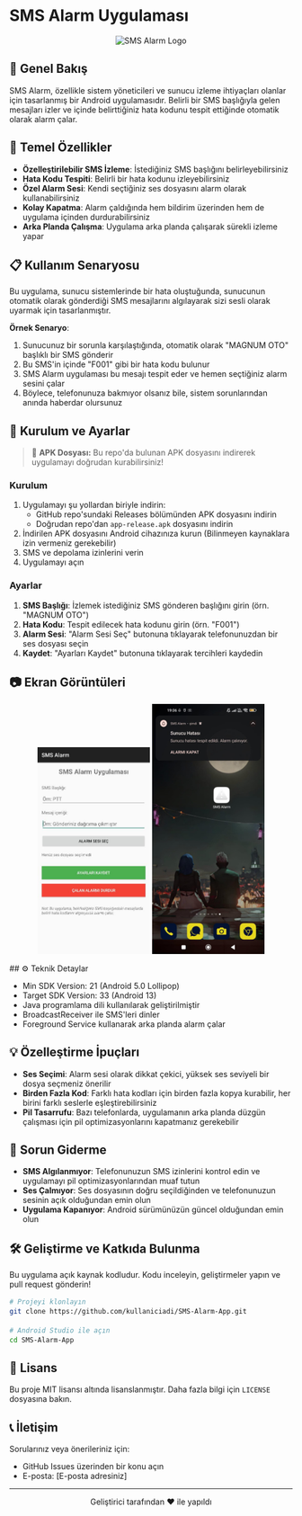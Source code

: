 # SMS Alarm Uygulaması

<p align="center">
  <img alt="SMS Alarm Logo" width="200"/>
</p>

## 📱 Genel Bakış

SMS Alarm, özellikle sistem yöneticileri ve sunucu izleme ihtiyaçları olanlar için tasarlanmış bir Android uygulamasıdır. Belirli bir SMS başlığıyla gelen mesajları izler ve içinde belirttiğiniz hata kodunu tespit ettiğinde otomatik olarak alarm çalar.

## 🚀 Temel Özellikler

- **Özelleştirilebilir SMS İzleme**: İstediğiniz SMS başlığını belirleyebilirsiniz
- **Hata Kodu Tespiti**: Belirli bir hata kodunu izleyebilirsiniz
- **Özel Alarm Sesi**: Kendi seçtiğiniz ses dosyasını alarm olarak kullanabilirsiniz
- **Kolay Kapatma**: Alarm çaldığında hem bildirim üzerinden hem de uygulama içinden durdurabilirsiniz
- **Arka Planda Çalışma**: Uygulama arka planda çalışarak sürekli izleme yapar

## 📋 Kullanım Senaryosu

Bu uygulama, sunucu sistemlerinde bir hata oluştuğunda, sunucunun otomatik olarak gönderdiği SMS mesajlarını algılayarak sizi sesli olarak uyarmak için tasarlanmıştır.

**Örnek Senaryo**:
1. Sunucunuz bir sorunla karşılaştığında, otomatik olarak "MAGNUM OTO" başlıklı bir SMS gönderir
2. Bu SMS'in içinde "F001" gibi bir hata kodu bulunur
3. SMS Alarm uygulaması bu mesajı tespit eder ve hemen seçtiğiniz alarm sesini çalar
4. Böylece, telefonunuza bakmıyor olsanız bile, sistem sorunlarından anında haberdar olursunuz

## 🔧 Kurulum ve Ayarlar

> 📱 **APK Dosyası:** Bu repo'da bulunan APK dosyasını indirerek uygulamayı doğrudan kurabilirsiniz!

### Kurulum
1. Uygulamayı şu yollardan biriyle indirin:
   - GitHub repo'sundaki Releases bölümünden APK dosyasını indirin
   - Doğrudan repo'dan `app-release.apk` dosyasını indirin
2. İndirilen APK dosyasını Android cihazınıza kurun (Bilinmeyen kaynaklara izin vermeniz gerekebilir)
3. SMS ve depolama izinlerini verin
4. Uygulamayı açın

### Ayarlar
1. **SMS Başlığı**: İzlemek istediğiniz SMS gönderen başlığını girin (örn. "MAGNUM OTO")
2. **Hata Kodu**: Tespit edilecek hata kodunu girin (örn. "F001")
3. **Alarm Sesi**: "Alarm Sesi Seç" butonuna tıklayarak telefonunuzdan bir ses dosyası seçin
4. **Kaydet**: "Ayarları Kaydet" butonuna tıklayarak tercihleri kaydedin

## 📷 Ekran Görüntüleri

<p align="center">
  <img src="images/app.jpeg" width="200" alt="Ana Ekran"/>
  <img src="images/app1.jpeg" width="200" alt="Alarm Çalma Ekranı"/>
</p>
## ⚙️ Teknik Detaylar

- Min SDK Version: 21 (Android 5.0 Lollipop)
- Target SDK Version: 33 (Android 13)
- Java programlama dili kullanılarak geliştirilmiştir
- BroadcastReceiver ile SMS'leri dinler
- Foreground Service kullanarak arka planda alarm çalar

## 💡 Özelleştirme İpuçları

- **Ses Seçimi**: Alarm sesi olarak dikkat çekici, yüksek ses seviyeli bir dosya seçmeniz önerilir
- **Birden Fazla Kod**: Farklı hata kodları için birden fazla kopya kurabilir, her birini farklı seslerle eşleştirebilirsiniz
- **Pil Tasarrufu**: Bazı telefonlarda, uygulamanın arka planda düzgün çalışması için pil optimizasyonlarını kapatmanız gerekebilir

## 🔄 Sorun Giderme

- **SMS Algılanmıyor**: Telefonunuzun SMS izinlerini kontrol edin ve uygulamayı pil optimizasyonlarından muaf tutun
- **Ses Çalmıyor**: Ses dosyasının doğru seçildiğinden ve telefonunuzun sesinin açık olduğundan emin olun
- **Uygulama Kapanıyor**: Android sürümünüzün güncel olduğundan emin olun

## 🛠️ Geliştirme ve Katkıda Bulunma

Bu uygulama açık kaynak kodludur. Kodu inceleyin, geliştirmeler yapın ve pull request gönderin!

```bash
# Projeyi klonlayın
git clone https://github.com/kullaniciadi/SMS-Alarm-App.git

# Android Studio ile açın
cd SMS-Alarm-App
```

## 📜 Lisans

Bu proje MIT lisansı altında lisanslanmıştır. Daha fazla bilgi için `LICENSE` dosyasına bakın.

## 📞 İletişim

Sorularınız veya önerileriniz için:

- GitHub Issues üzerinden bir konu açın
- E-posta: [E-posta adresiniz]

---

<p align="center">
  Geliştirici tarafından ❤️ ile yapıldı
</p>
